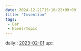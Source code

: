 ```yaml
---
date: 2024-12-21T15:16:22+09:00
title: "Invention"
tags:
 - Bar
 - Novel/Topic
---
```


daily:: [2023-02-01](Daily_Note/2023-02-01.md)
up::